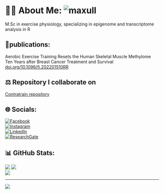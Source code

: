 # 👨‍🔬 About Me:  <img src="https://komarev.com/ghpvc/?username=maxull&label=Profile%20views&color=ce9927&style=flat" alt="maxull" />
M.Sc in exercise physiology, specializing in epigenome and transcriptome analysis in R


## 🧾publications:
Aerobic Exercise Training Resets the Human Skeletal Muscle Methylome Ten Years after Breast Cancer Treatment and Survival <br/>
[doi.org/10.1096/fj.202201510RR](https://doi.org/10.1096/fj.202201510RR)

## ⚖ Repository I collaborate on
[Contratrain repository](https://github.com/dhammarstrom/contratrain)


## 🌐 Socials:
  [![Facebook](https://img.shields.io/badge/Facebook-%231877F2.svg?logo=Facebook&logoColor=white)](https://www.facebook.com/max.ullrich.969/) <br/>
  [![Instagram](https://img.shields.io/badge/Instagram-%23E4405F.svg?logo=Instagram&logoColor=white)](https://instagram.com/max.ullrich) <br/>
  [![LinkedIn](https://img.shields.io/badge/LinkedIn-%230077B5.svg?logo=linkedin&logoColor=white)](https://www.linkedin.com/in/maxullrich/) <br/>
  [![ResearchGate](https://img.shields.io/badge/ResearchGate-0cb.svg?logo=ResearchGate&logoColor=white)](https://www.researchgate.net/profile/Max-Ullrich-5)<br/>


## 📊 GitHub Stats:
<img align = "Left" > ![](https://github-readme-stats.vercel.app/api?username=maxull&theme=blue-green&hide_border=false&include_all_commits=false&count_private=false)
<img align = "Right" >![](https://github-readme-streak-stats.herokuapp.com/?user=maxull&theme=blue-green&hide_border=false)<br/>
![](https://github-readme-stats.vercel.app/api/top-langs/?username=maxull&theme=blue-green&hide_border=false&include_all_commits=false&count_private=false&layout=compact)

---
[![](https://visitcount.itsvg.in/api?id=maxull&icon=0&color=0)](https://visitcount.itsvg.in)

<!-- Proudly created with GPRM ( https://gprm.itsvg.in ) -->

